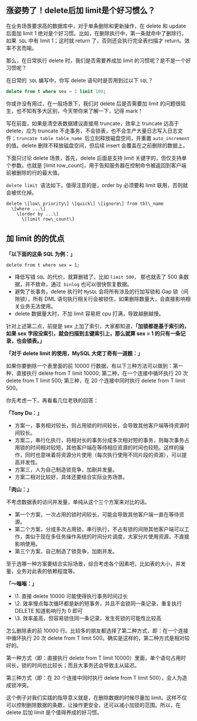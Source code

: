 ## 涨姿势了！delete后加 limit是个好习惯么？

在业务场景要求高的数据库中，对于单条删除和更新操作，在 delete 和 update 后面加 limit 1 绝对是个好习惯。比如，在删除执行中，第一条就命中了删除行，如果` SQL` 中有 limit 1；这时就 return 了，否则还会执行完全表扫描才 return。效率不言而喻。

那么，在日常执行 delete 时，我们是否需要养成加 limit 的习惯呢？是不是一个好习惯呢？

在日常的` SQL` 编写中，你写 delete 语句时是否用到过以下 `SQL`？

```sql
delete from t where sex = 1 limit 100; 
```

你或许没有用过，在一般场景下，我们对 delete 后是否需要加 limit 的问题很陌生，也不知有多大区别，今天带你来了解一下，记得 mark！

写在前面，如果是清空表数据建议直接用 truncate，效率上 truncate 远高于 delete，应为 truncate 不走事务，不会锁表，也不会生产大量日志写入日志文件；`truncate table table_name `后立刻释放磁盘空间，并重置 `auto_increment `的值。delete 删除不释放磁盘空间，但后续 insert 会覆盖在之前删除的数据上。

下面只讨论 delete 场景，首先，delete 后面是支持 limit 关键字的，但仅支持单个参数，也就是 [limit row_count]，用于告知服务器在控制命令被返回到客户端前被删除的行的最大值。

`delete limit `语法如下，值得注意的是，order by 必须要和 limit 联用，否则就会被优化掉。

```
delete \[low\_priority\] \[quick\] \[ignore\] from tbl\_name
  \[where ...\]
    \[order by ...\]
      \[limit row\_count\]
```

## 加 limit 的的优点

**「以下面的这条 SQL 为例：」**

```
delete from t where sex = 1; 
```

-  降低写错 `SQL `的代价，就算删错了，比如 `limit 500`， 那也就丢了 500 条数据，并不致命，通过` binlog` 也可以很快恢复数据。
- 避免了长事务，delete 执行时 `MySQL` 会将所有涉及的行加写锁和 Gap 锁（间隙锁），所有 DML 语句执行相关行会被锁住，如果删除数量大，会直接影响相关业务无法使用。
- delete 数据量大时，不加 limit 容易把 cpu 打满，导致越删越慢。

针对上述第二点，前提是 sex 上加了索引，大家都知道，**「加锁都是基于索引的，如果 sex 字段没索引，就会扫描到主键索引上，那么就算 sex = 1 的只有一条记录，也会锁表。」**

**「对于 delete limit 的使用，MySQL 大佬丁奇有一道题：」**

如果你要删除一个表里面的前 10000 行数据，有以下三种方法可以做到：第一种，直接执行 delete from T limit 10000; 第二种，在一个连接中循环执行 20 次 delete from T limit 500; 第三种，在 20 个连接中同时执行 delete from T limit 500。

你先考虑一下，再看看几位老铁的回答：

**「Tony Du：」**

- 方案一，事务相对较长，则占用锁的时间较长，会导致其他客户端等待资源时间较长。
- 方案二，串行化执行，将相对长的事务分成多次相对短的事务，则每次事务占用锁的时间相对较短，其他客户端在等待相应资源的时间也较短。这样的操作，同时也意味着将资源分片使用（每次执行使用不同片段的资源），可以提高并发性。
- 方案三，人为自己制造锁竞争，加剧并发量。
- 方案二相对比较好，具体还要结合实际业务场景。

**「肉山：」**

不考虑数据表的访问并发量，单纯从这个三个方案来对比的话。

- 第一个方案，一次占用的锁时间较长，可能会导致其他客户端一直在等待资源。
- 第二个方案，分成多次占用锁，串行执行，不占有锁的间隙其他客户端可以工作，类似于现在多任务操作系统的时间分片调度，大家分片使用资源，不直接影响使用。
- 第三个方案，自己制造了锁竞争，加剧并发。

至于选哪一种方案要结合实际场景，综合考虑各个因素吧，比如表的大小，并发量，业务对此表的依赖程度等。

**「～嗡嗡：」**

- \1. 直接 delete 10000 可能使得执行事务时间过长
- \2. 效率慢点每次循环都是新的短事务，并且不会锁同一条记录，重复执行 DELETE 知道影响行为 0 即可
- \3. 效率虽高，但容易锁住同一条记录，发生死锁的可能性比较高

怎么删除表的前 10000 行。比较多的朋友都选择了第二种方式，即：在一个连接中循环执行 20 次 delete from T limit 500。确实是这样的，第二种方式是相对较好的。

第一种方式（即：直接执行 delete from T limit 10000）里面，单个语句占用时间长，锁的时间也比较长；而且大事务还会导致主从延迟。

第三种方式（即：在 20 个连接中同时执行 delete from T limit 500），会人为造成锁冲突。

这个例子对我们实践的指导意义就是，在删除数据的时候尽量加 limit。这样不仅可以控制删除数据的条数，让操作更安全，还可以减小加锁的范围。所以，在 delete 后加 limit 是个值得养成的好习惯。